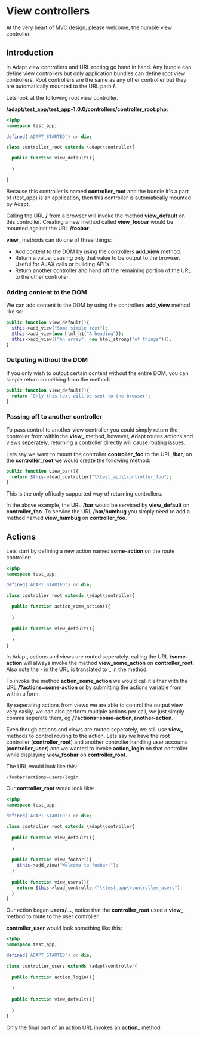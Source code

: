 # View controllers
At the very heart of MVC design, please welcome, the humble view controller.

## Introduction
In Adapt view controllers and URL rooting go hand in hand.  Any bundle can define view controllers but only application bundles can define root view controllers.  Root controllers are the same as any other controller but they are automatically mounted to the URL path **/**.

Lets look at the following root view controller.

**/adapt/test_app/test_app-1.0.0/controllers/controller_root.php**:
```php
<?php
namespace test_app;

defined('ADAPT_STARTED') or die;

class controller_root extends \adapt\controller{

  public function view_default(){
    
  }

}
```
Because this controller is named **controller_root** and the bundle it's a part of (test_app) is an application, then this controller is automatically mounted by Adapt.

Calling the URL **/** from a browser will invoke the method **view_default** on this controller.  Creating a new method called **view_foobar** would be mounted against the URL **/foobar**. 

**view_** methods can do one of three things:
* Add content to the DOM by using the controllers **add_view** method.
* Return a value, causing only that value to be output to the browser.  Useful for AJAX calls or building API's.
* Return another controller and hand off the remaining portion of the URL to the other controller.

### Adding content to the DOM
We can add content to the DOM by using the controllers **add_view** method like so:
```php
public function view_default(){
  $this->add_view("Some simple text");
  $this->add_view(new html_h1("A heading"));
  $this->add_view(["An array", new html_strong("of things")]);
}
```

### Outputing without the DOM
If you only wish to output certain content without the entire DOM, you can simple return something from the method:
```php
public function view_default(){
  return "Only this text will be sent to the browser";
}
```

### Passing off to another controller
To pass control to another view controller you could simply return the controller from within the **view_** method, however, Adapt routes actions and views seperately, returning a controller directly will cause routing issues.

Lets say we want to mount the controller **controller_foo** to the URL **/bar**, on the **controller_root** we would create the following method:
```php
public function view_bar(){
  return $this->load_controller("\\test_app\\controller_foo");
}
```

This is the only offically supported way of returning controllers.

In the above example, the URL **/bar** would be serviced by **view_default** on **controller_foo**.  To service the URL **/bar/humbug** you simply need to add a method named **view_humbug** on **controller_foo**.

## Actions
Lets start by defining a new action named **some-action** on the route controller:
```php
<?php
namespace test_app;

defined('ADAPT_STARTED') or die;

class controller_root extends \adapt\controller{
  
  public function action_some_action(){
  
  }
  
  public function view_default(){
    
  }
}
```

In Adapt, actions and views are routed seperately. calling the URL **/some-action** will always invoke the method **view_some_action** on **controller_root**.  Also note the - in the URL is translated to _ in the method.

To invoke the method **action_some_action** we would call it either with the URL **/?actions=some-action** or by submitting the actions variable from within a form.

By seperating actions from views we are able to control the output view very easily, we can also perform multiple actions per call, we just simply comma seperate them, eg **/?actions=some-action,another-action**.

Even though actions and views are routed seperately, we still use **view_** methods to control routing to the action.  Lets say we have the root controller (**controller_root**) and another controller handling user accounts (**controller_user**) and we wanted to invoke **action_login** on that controller while displaying **view_foobar** on **controller_root**.

The URL would look like this:
```
/foobar?actions=users/login
```

Our **controller_root** would look like:
```php
<?php
namespace test_app;

defined('ADAPT_STARTED') or die;

class controller_root extends \adapt\controller{
  
  public function view_default(){
    
  }
  
  public function view_foobar(){
    $this->add_view("Welcome to foobar!");
  }
  
  public function view_users(){
    return $this->load_controller("\\test_app\\controller_users");
  }
}
```

Our action began **users/...**, notice that the **controller_root** used a **view_** method to route to the user controller.

**controller_user** would look something like this:
```php
<?php
namespace test_app;

defined('ADAPT_STARTED') or die;

class controller_users extends \adapt\controller{
  
  public function action_login(){
  
  }
  
  public function view_default(){
    
  }
}
```

Only the final part of an action URL invokes an **action_** method.
